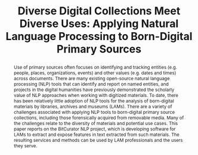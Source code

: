 ---
abstract: Use of primary sources often focuses on identifying and tracking entities
  (e.g. people, places, organizations, events) and other values (e.g. dates and times)
  across documents. There are many existing open-source natural language processing
  (NLP) tools that can identify and report on named entities, and projects in the
  digital humanities have previously demonstrated the scholarly value of NLP approaches
  when working with digitized materials. To date, there has been relatively little
  adoption of NLP tools for the analysis of born-digital materials by libraries, archives
  and museums (LAMs). There are a variety of challenges associated with applying NLP
  tools to born-digital primary source collections, including those forensically acquired
  from removable media. Many of the challenges relate to the diversity of materials
  and potential use cases. This paper reports on the BitCurator NLP project, which
  is developing software for LAMs to extract and expose features in text extracted
  from such materials. The resulting services and methods can be used by LAM professionals
  and the users they serve.
creators:
- Woods, Kam
- Lee, Christopher
date: null
document_url: https://services.phaidra.univie.ac.at/api/object/o:931103/download
grand_parent: iPRES
institutions: []
keywords:
- kyoto
landing_page_url: https://phaidra.univie.ac.at/o:931103
language: eng
layout: publication
license: CC BY-SA 4.0 International
notes_url: null
parent: iPRES 2017
presentation_url: null
size: 135616
source_name: iPRES
title: 'Diverse Digital Collections Meet Diverse Uses: Applying Natural Language Processing
  to Born-Digital Primary Sources'
type: paper
year: 2017
---